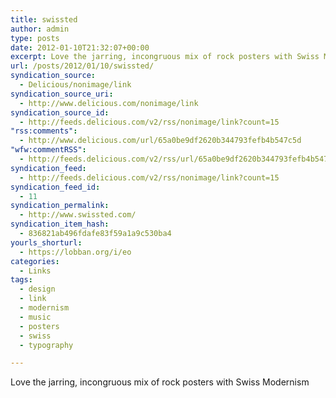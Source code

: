```yaml
---
title: swissted
author: admin
type: posts
date: 2012-01-10T21:32:07+00:00
excerpt: Love the jarring, incongruous mix of rock posters with Swiss Modernism
url: /posts/2012/01/10/swissted/
syndication_source:
  - Delicious/nonimage/link
syndication_source_uri:
  - http://www.delicious.com/nonimage/link
syndication_source_id:
  - http://feeds.delicious.com/v2/rss/nonimage/link?count=15
"rss:comments":
  - http://www.delicious.com/url/65a0be9df2620b344793fefb4b547c5d
"wfw:commentRSS":
  - http://feeds.delicious.com/v2/rss/url/65a0be9df2620b344793fefb4b547c5d
syndication_feed:
  - http://feeds.delicious.com/v2/rss/nonimage/link?count=15
syndication_feed_id:
  - 11
syndication_permalink:
  - http://www.swissted.com/
syndication_item_hash:
  - 836821ab496fdafe83f59a1a9c530ba4
yourls_shorturl:
  - https://lobban.org/i/eo
categories:
  - Links
tags:
  - design
  - link
  - modernism
  - music
  - posters
  - swiss
  - typography

---
```

Love the jarring, incongruous mix of rock posters with Swiss Modernism